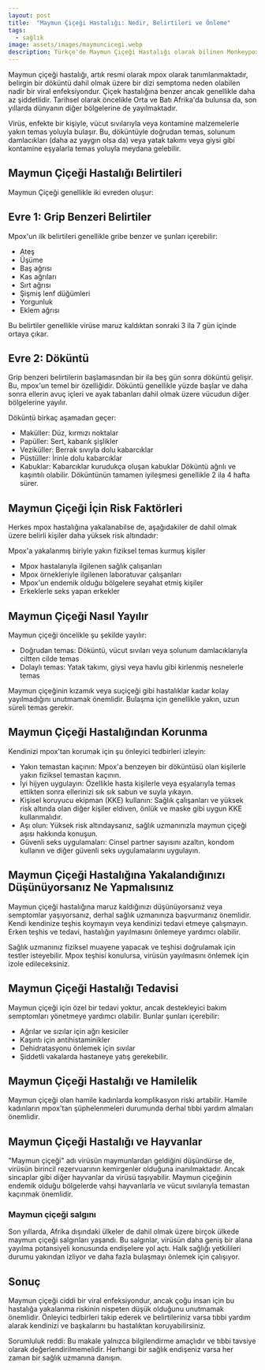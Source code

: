 ```yaml
---
layout: post
title:  "Maymun Çiçeği Hastalığı: Nedir, Belirtileri ve Önleme"
tags:
  - sağlık
image: assets/images/maymuncicegi.webp
description: Türkçe'de Maymun Çiçeği Hastalığı olarak bilinen Monkeypox ve son olarak mpox olarak adlandırılan hastalığın ne olduğuna, belirtilerine ve tedavisine göz atın.
---
```

Maymun çiçeği hastalığı, artık resmi olarak mpox olarak tanımlanmaktadır, belirgin bir döküntü dahil olmak üzere bir dizi semptoma neden olabilen nadir bir viral enfeksiyondur. Çiçek hastalığına benzer ancak genellikle daha az şiddetlidir. Tarihsel olarak öncelikle Orta ve Batı Afrika'da bulunsa da, son yıllarda dünyanın diğer bölgelerine de yayılmaktadır.

Virüs, enfekte bir kişiyle, vücut sıvılarıyla veya kontamine malzemelerle yakın temas yoluyla bulaşır. Bu, döküntüyle doğrudan temas, solunum damlacıkları (daha az yaygın olsa da) veya yatak takımı veya giysi gibi kontamine eşyalarla temas yoluyla meydana gelebilir.

## Maymun Çiçeği Hastalığı Belirtileri
Maymun Çiçeği genellikle iki evreden oluşur:

## Evre 1: Grip Benzeri Belirtiler
Mpox'un ilk belirtileri genellikle gribe benzer ve şunları içerebilir:
- Ateş
- Üşüme
- Baş ağrısı
- Kas ağrıları
- Sırt ağrısı
- Şişmiş lenf düğümleri
- Yorgunluk
- Eklem ağrısı

Bu belirtiler genellikle virüse maruz kaldıktan sonraki 3 ila 7 gün içinde ortaya çıkar.

## Evre 2: Döküntü
Grip benzeri belirtilerin başlamasından bir ila beş gün sonra döküntü gelişir. Bu, mpox'un temel bir özelliğidir. Döküntü genellikle yüzde başlar ve daha sonra ellerin avuç içleri ve ayak tabanları dahil olmak üzere vücudun diğer bölgelerine yayılır.

Döküntü birkaç aşamadan geçer:
- Maküller: Düz, kırmızı noktalar
- Papüller: Sert, kabarık şişlikler
- Veziküller: Berrak sıvıyla dolu kabarcıklar
- Püstüller: İrinle dolu kabarcıklar
- Kabuklar: Kabarcıklar kurudukça oluşan kabuklar
 Döküntü ağrılı ve kaşıntılı olabilir. Döküntünün tamamen iyileşmesi genellikle 2 ila 4 hafta sürer.

## Maymun Çiçeği İçin Risk Faktörleri
Herkes mpox hastalığına yakalanabilse de, aşağıdakiler de dahil olmak üzere belirli kişiler daha yüksek risk altındadır:

Mpox'a yakalanmış biriyle yakın fiziksel temas kurmuş kişiler
- Mpox hastalarıyla ilgilenen sağlık çalışanları
- Mpox örnekleriyle ilgilenen laboratuvar çalışanları
- Mpox'un endemik olduğu bölgelere seyahat etmiş kişiler
- Erkeklerle seks yapan erkekler

## Maymun Çiçeği Nasıl Yayılır
Maymun çiçeği öncelikle şu şekilde yayılır:
- Doğrudan temas: Döküntü, vücut sıvıları veya solunum damlacıklarıyla ciltten cilde temas
- Dolaylı temas: Yatak takımı, giysi veya havlu gibi kirlenmiş nesnelerle temas

Maymun çiçeğinin kızamık veya suçiçeği gibi hastalıklar kadar kolay yayılmadığını unutmamak önemlidir. Bulaşma için genellikle yakın, uzun süreli temas gerekir.

## Maymun Çiçeği Hastalığından Korunma
Kendinizi mpox'tan korumak için şu önleyici tedbirleri izleyin:

- Yakın temastan kaçının: Mpox'a benzeyen bir döküntüsü olan kişilerle yakın fiziksel temastan kaçının.
- İyi hijyen uygulayın: Özellikle hasta kişilerle veya eşyalarıyla temas ettikten sonra ellerinizi sık sık sabun ve suyla yıkayın.
- Kişisel koruyucu ekipman (KKE) kullanın: Sağlık çalışanları ve yüksek risk altında olan diğer kişiler eldiven, önlük ve maske gibi uygun KKE kullanmalıdır.
- Aşı olun: Yüksek risk altındaysanız, sağlık uzmanınızla maymun çiçeği aşısı hakkında konuşun.
- Güvenli seks uygulamaları: Cinsel partner sayısını azaltın, kondom kullanın ve diğer güvenli seks uygulamalarını uygulayın.

## Maymun Çiçeği Hastalığına Yakalandığınızı Düşünüyorsanız Ne Yapmalısınız
Maymun çiçeği hastalığına maruz kaldığınızı düşünüyorsanız veya semptomlar yaşıyorsanız, derhal sağlık uzmanınıza başvurmanız önemlidir. Kendi kendinize teşhis koymayın veya kendinizi tedavi etmeye çalışmayın. Erken teşhis ve tedavi, hastalığın yayılmasını önlemeye yardımcı olabilir.

Sağlık uzmanınız fiziksel muayene yapacak ve teşhisi doğrulamak için testler isteyebilir. Mpox teşhisi konulursa, virüsün yayılmasını önlemek için izole edileceksiniz.

## Maymun Çiçeği Hastalığı Tedavisi
Maymun çiçeği için özel bir tedavi yoktur, ancak destekleyici bakım semptomları yönetmeye yardımcı olabilir. Bunlar şunları içerebilir:
- Ağrılar ve sızılar için ağrı kesiciler
- Kaşıntı için antihistaminikler
- Dehidratasyonu önlemek için sıvılar
- Şiddetli vakalarda hastaneye yatış gerekebilir.

## Maymun Çiçeği Hastalığı ve Hamilelik
Maymun çiçeği olan hamile kadınlarda komplikasyon riski artabilir. Hamile kadınların mpox'tan şüphelenmeleri durumunda derhal tıbbi yardım almaları önemlidir.

## Maymun Çiçeği Hastalığı ve Hayvanlar
"Maymun çiçeği" adı virüsün maymunlardan geldiğini düşündürse de, virüsün birincil rezervuarının kemirgenler olduğuna inanılmaktadır. Ancak sincaplar gibi diğer hayvanlar da virüsü taşıyabilir. Maymun çiçeğinin endemik olduğu bölgelerde vahşi hayvanlarla ve vücut sıvılarıyla temastan kaçınmak önemlidir.

### Maymun çiçeği salgını
Son yıllarda, Afrika dışındaki ülkeler de dahil olmak üzere birçok ülkede maymun çiçeği salgınları yaşandı. Bu salgınlar, virüsün daha geniş bir alana yayılma potansiyeli konusunda endişelere yol açtı. Halk sağlığı yetkilileri durumu yakından izliyor ve daha fazla bulaşmayı önlemek için çalışıyor.

## Sonuç
Maymun çiçeği ciddi bir viral enfeksiyondur, ancak çoğu insan için bu hastalığa yakalanma riskinin nispeten düşük olduğunu unutmamak önemlidir. Önleyici tedbirleri takip ederek ve belirtileriniz varsa tıbbi yardım alarak kendinizi ve başkalarını bu hastalıktan koruyabilirsiniz.

Sorumluluk reddi: Bu makale yalnızca bilgilendirme amaçlıdır ve tıbbi tavsiye olarak değerlendirilmemelidir. Herhangi bir sağlık endişeniz varsa her zaman bir sağlık uzmanına danışın.
